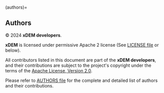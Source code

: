 (authors)=
## Authors

© 2024 **xDEM developers**.

**xDEM** is licensed under permissive Apache 2 license (See [LICENSE file](license.md) or below).

All contributors listed in this document are part of the **xDEM developers**, and their
contributions are subject to the project's copyright under the terms of the
[Apache License, Version 2.0](http://www.apache.org/licenses/LICENSE-2.0).

Please refer to [AUTHORS file](../../AUTHORS.md) for the complete and detailed list of authors and their contributions.
